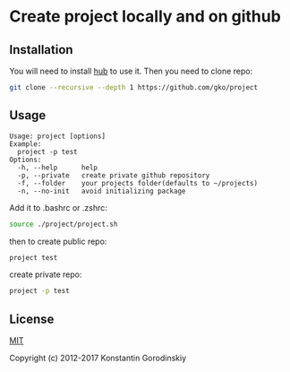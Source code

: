 # Create project locally and on github

## Installation

You will need to install [hub](https://github.com/github/hub) to use it.
Then you need to clone repo:
```bash
git clone --recursive --depth 1 https://github.com/gko/project
```

## Usage
```
Usage: project [options]
Example:
  project -p test
Options:
  -h, --help      help
  -p, --private   create private github repository
  -f, --folder    your projects folder(defaults to ~/projects)
  -n, --no-init   avoid initializing package
```

Add it to .bashrc or .zshrc:
```bash
source ./project/project.sh
```
then to create public repo:
```bash
project test
```

create private repo:
```bash
project -p test
```

## License

[MIT](http://opensource.org/licenses/MIT)

Copyright (c) 2012-2017 Konstantin Gorodinskiy
